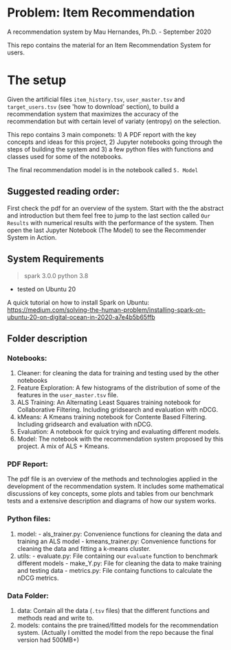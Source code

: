 # Problem: Item Recommendation

A recommendation system by Mau Hernandes, Ph.D. - September 2020

This repo contains the material for an Item Recommendation System for users. 

# The setup
Given the artificial files `item_history.tsv`, `user_master.tsv` and `target_users.tsv` (see 'how to download' section), to build a recommendation system that maximizes the accuracy of the recommendation but with certain level of variaty (entropy) on the selection.

This repo contains 3 main componets: 1) A PDF report with the key concepts and ideas for this project, 2) Jupyter notebooks going through the steps of building the system and 3) a few python files with functions and classes used for some of the notebooks. 

The final recommendation model is in the notebook called `5. Model`


## Suggested reading order:

First check the pdf for an overview of the system. Start with the the abstract and introduction but them feel free to jump to the last section called `Our Results` with numerical results with the performance of the system. Then open the last Jupyter Notebook (The Model) to see the Recommender System in Action.


## System Requirements

> spark 3.0.0
> python 3.8
- tested on Ubuntu 20

A quick tutorial on how to install Spark on Ubuntu: https://medium.com/solving-the-human-problem/installing-spark-on-ubuntu-20-on-digital-ocean-in-2020-a7e4b5b65ffb

## Folder description

### Notebooks:

  1. Cleaner: for cleaning the data for training and testing used by the other notebooks
  2. Feature Exploration: A few histograms of the distribution of some of the features in the `user_master.tsv` file.
  3. ALS Training: An Alternating Least Squares training notebook for Collaborative Filtering. Including gridsearch and evaluation with nDCG.
  3. kMeans:  A Kmeans training notebook for Contente Based Filtering. Including gridsearch and evaluation with nDCG.
  4. Evaluation: A notebook for quick trying and evaluating different models. 
  5. Model: The notebook with the recommendation system proposed by this project. A mix of ALS + Kmeans. 

### PDF Report:

  The pdf file is an overview of the methods and technologies applied in the development of the recommendation system. It includes some mathematical discussions of key concepts, some plots and tables from our benchmark tests and a extensive description and diagrams of how our system works.

### Python files:

  1. model:
    - als_trainer.py: Convenience functions for cleaning the data and training an ALS model
    - kmeans_trainer.py: Convenience functions for cleaning the data and fitting a k-means cluster.
  2. utils:
    - evaluate.py: File containing our `evaluate` function to benchmark different models
    - make_Y.py:   File for cleaning the data to make training and testing data
    - metrics.py:  File containg functions to calculate the nDCG metrics.

### Data Folder:

  1. data: Contain all the data (`.tsv` files) that the different functions and methods read and write to.
  2. models: contains the pre trained/fitted models for the recommendation system. (Actually I omitted the model from the repo because the final version had 500MB+)


  